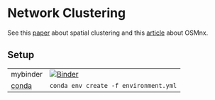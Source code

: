 # Network Clustering

See this [paper](https://arxiv.org/abs/1803.08101) about spatial clustering and this [article](https://escholarship.org/uc/item/4720r36p) about OSMnx.

## Setup

|  |  |
| --- | --- |
| mybinder |  [![Binder](https://mybinder.org/badge_logo.svg)](https://mybinder.org/v2/gh/gboeing/network-clustering/HEAD) |
| [conda](https://docs.conda.io/projects/conda/en/latest/user-guide/install/) | `conda env create -f environment.yml` |
